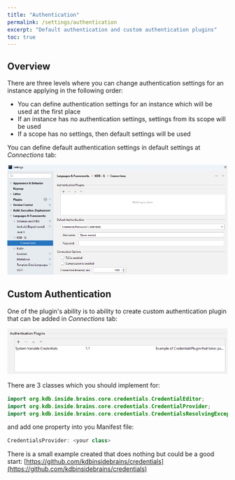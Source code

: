 ```yaml
---
title: "Authentication"
permalink: /settings/authentication
excerpt: "Default authentication and custom authentication plugins"
toc: true
---
```


## Overview

There are three levels where you can change authentication settings for an instance applying in the following order:

- You can define authentication settings for an instance which will be used at the first place
- If an instance has no authentication settings, settings from its scope will be used
- If a scope has no settings, then default settings will be used

You can define default authentication settings in default settings at _Connections_ tab:

![authenticationMain](/assets/images/settings/authentication/authenticationMain.png)

## Custom Authentication

One of the plugin's ability is to ability to create custom authentication plugin that can be added in _Connections_ tab:

![authenticationPlugin](/assets/images/settings/authentication/authenticationPlugin.png)

There are 3 classes which you should implement for:

~~~ java
import org.kdb.inside.brains.core.credentials.CredentialEditor;
import org.kdb.inside.brains.core.credentials.CredentialProvider;
import org.kdb.inside.brains.core.credentials.CredentialsResolvingException;
~~~

and add one property into you Manifest file:

~~~ java
CredentialsProvider: <your class>
~~~

There is a small example created that does nothing but could be a good
start: [https://github.com/kdbinsidebrains/credentials](https://github.com/kdbinsidebrains/credentials)